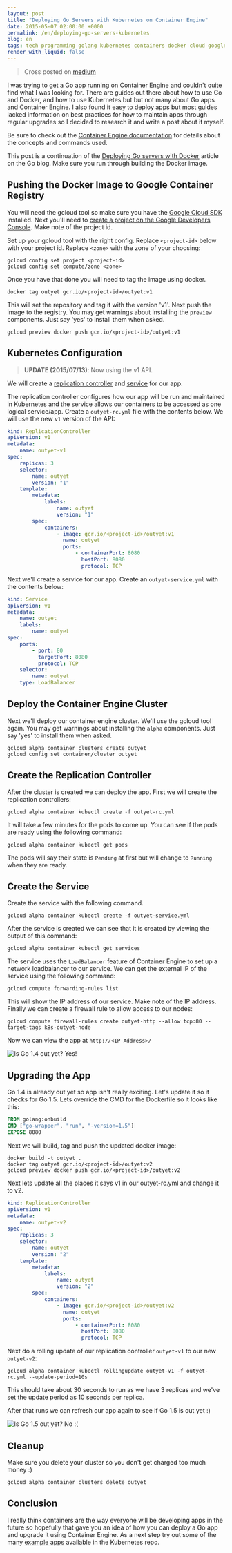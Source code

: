 ```yaml
---
layout: post
title: "Deploying Go Servers with Kubernetes on Container Engine"
date: 2015-05-07 02:00:00 +0000
permalink: /en/deploying-go-servers-kubernetes
blog: en
tags: tech programming golang kubernetes containers docker cloud google-cloud gke
render_with_liquid: false
---
```


> Cross posted on [medium](https://medium.com/@IanMLewis/deploying-go-servers-with-kubernetes-on-container-engine-3fee717a7e2a)

I was trying to get a Go app running on Container Engine and couldn't quite
find what I was looking for. There are guides out there about how to use Go and
Docker, and how to use Kubernetes but but not many about Go apps and Container
Engine. I also found it easy to deploy apps but most guides lacked information
on best practices for how to maintain apps through regular upgrades so I
decided to research it and write a post about it myself.

Be sure to check out the [Container Engine
documentation](https://cloud.google.com/container-engine/docs/) for details
about the concepts and commands used.

This post is a continuation of the [Deploying Go servers with
Docker](https://blog.golang.org/docker) article on the Go blog.
Make sure you run through building the Docker image.

## Pushing the Docker Image to Google Container Registry

You will need the gcloud tool so make sure you have the [Google Cloud
SDK](https://cloud.google.com/sdk/#Quick_Start) installed. Next you'll need to
[create a project on the Google Developers
Console](https://developers.google.com/console/help/#creatingdeletingprojects).
Make note of the project id.

Set up your gcloud tool with the right config. Replace `<project-id>` below
with your project id. Replace `<zone>` with the zone of your choosing:

```shell
gcloud config set project <project-id>
gcloud config set compute/zone <zone>
```

Once you have that done you will need to tag the
image using docker.

```shell
docker tag outyet gcr.io/<project-id>/outyet:v1
```

This will set the repository and tag it with the version 'v1'. Next push the
image to the registry. You may get warnings about installing the `preview`
components. Just say 'yes' to install them when asked.

```shell
gcloud preview docker push gcr.io/<project-id>/outyet:v1
```

## Kubernetes Configuration

> **UPDATE (2015/07/13)**: Now using the v1 API.

We will create a [replication
controller](https://github.com/GoogleCloudPlatform/kubernetes/blob/master/docs/replication-controller.md)
and [service](https://github.com/GoogleCloudPlatform/kubernetes/blob/master/docs/services.md) for our app.

The replication controller configures how our app will be run and maintained in
Kubernetes and the service allows our containers to be accessed as one logical service/app.
Create a `outyet-rc.yml` file with the contents below. We will use
the new `v1` version of the API:

```yaml
kind: ReplicationController
apiVersion: v1
metadata:
    name: outyet-v1
spec:
    replicas: 3
    selector:
        name: outyet
        version: "1"
    template:
        metadata:
            labels:
                name: outyet
                version: "1"
        spec:
            containers:
                - image: gcr.io/<project-id>/outyet:v1
                  name: outyet
                  ports:
                      - containerPort: 8080
                        hostPort: 8080
                        protocol: TCP
```

Next we'll create a service for our app. Create an `outyet-service.yml` with
the contents below:

```yaml
kind: Service
apiVersion: v1
metadata:
    name: outyet
    labels:
        name: outyet
spec:
    ports:
        - port: 80
          targetPort: 8080
          protocol: TCP
    selector:
        name: outyet
    type: LoadBalancer
```

## Deploy the Container Engine Cluster

Next we'll deploy our container engine cluster. We'll use the gcloud tool again. You may get
warnings about installing the `alpha` components. Just say 'yes' to install them when asked.

```shell
gcloud alpha container clusters create outyet
gcloud config set container/cluster outyet
```

## Create the Replication Controller

After the cluster is created we can deploy the app. First we will create the replication controllers:

```shell
gcloud alpha container kubectl create -f outyet-rc.yml
```

It will take a few minutes for the pods to come up. You can see if the pods are
ready using the following command:

```shell
gcloud alpha container kubectl get pods
```

The pods will say their state is `Pending` at first but will change to
`Running` when they are ready.

## Create the Service

Create the service with the following command.

```shell
gcloud alpha container kubectl create -f outyet-service.yml
```

After the service is created we can see that it is created by viewing the
output of this command:

```shell
gcloud alpha container kubectl get services
```

The service uses the `LoadBalancer` feature of Container Engine to set up a
network loadbalancer to our service. We can get the external IP of the service
using the following command:

```shell
gcloud compute forwarding-rules list
```

This will show the IP address of our service. Make note of the IP address.
Finally we can create a firewall rule to allow access to our nodes:

```shell
gcloud compute firewall-rules create outyet-http --allow tcp:80 --target-tags k8s-outyet-node
```

Now we can view the app at `http://<IP Address>/`

![Is Go 1.4 out yet? Yes!](/assets/images/734/golang1.4_large.png)

## Upgrading the App

Go 1.4 is already out yet so app isn't really exciting. Let's update it so it
checks for Go 1.5. Lets override the CMD for the Dockerfile so it looks like this:

```dockerfile
FROM golang:onbuild
CMD ["go-wrapper", "run", "-version=1.5"]
EXPOSE 8080
```

Next we will build, tag and push the updated docker image:

```shell
docker build -t outyet .
docker tag outyet gcr.io/<project-id>/outyet:v2
gcloud preview docker push gcr.io/<project-id>/outyet:v2
```

Next lets update all the places it says v1 in our outyet-rc.yml and change it to v2.

```yaml
kind: ReplicationController
apiVersion: v1
metadata:
    name: outyet-v2
spec:
    replicas: 3
    selector:
        name: outyet
        version: "2"
    template:
        metadata:
            labels:
                name: outyet
                version: "2"
        spec:
            containers:
                - image: gcr.io/<project-id>/outyet:v2
                  name: outyet
                  ports:
                      - containerPort: 8080
                        hostPort: 8080
                        protocol: TCP
```

Next do a rolling update of our replication controller `outyet-v1` to our new
`outyet-v2`:

```shell
gcloud alpha container kubectl rollingupdate outyet-v1 -f outyet-rc.yml --update-period=10s
```

This should take about 30 seconds to run as we have 3 replicas and we've set
the update period as 10 seconds per replica.

After that runs we can refresh our app again to see if Go 1.5 is out yet :)

![Is Go 1.5 out yet? No :(](/assets/images/734/golang1.5_large.png)

## Cleanup

Make sure you delete your cluster so you don't get charged too much money :)

```shell
gcloud alpha container clusters delete outyet
```

## Conclusion

I really think containers are the way everyone will be developing apps in the
future so hopefully that gave you an idea of how you can deploy a Go app and
upgrade it using Container Engine. As a next step try out some of the many
[example apps](https://github.com/GoogleCloudPlatform/kubernetes/tree/master/examples)
available in the Kubernetes repo.

